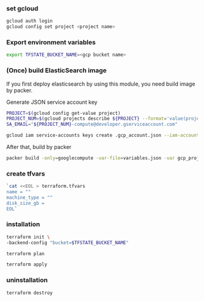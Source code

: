 ### set gcloud
```bash
gcloud auth login
gcloud config set project <project name>
```

### Export environment variables
```bash
export TFSTATE_BUCKET_NAME=<gcp bucket name>
```

### (Once) build ElasticSearch image
If you first deploy elasticsearch by using this module, you need build image by packer.

Generate JSON service account key
```bash
PROJECT=$(gcloud config get-value project)
PROJECT_NUM=$(gcloud projects describe ${PROJECT} --format='value(projectNumber)')
SA_EMAIL="${PROJECT_NUM}-compute@developer.gserviceaccount.com"

gcloud iam service-accounts keys create .gcp_account.json --iam-account=${SA_EMAIL}
```

After that, build by packer
```bash
packer build -only=googlecompute -var-file=variables.json -var gcp_project_id=$(gcloud config get-value project) elasticsearch8-node.packer.json
```

### create tfvars
```bash
`cat <<EOL > terraform.tfvars
name = ""
machine_type = ""
disk_size_gb = 
EOL`
```

### installation
```bash
terraform init \
-backend-config "bucket=$TFSTATE_BUCKET_NAME" 
```

```bash
terraform plan
```

```bash
terraform apply 
```

### uninstallation
```bash
terraform destroy 
````